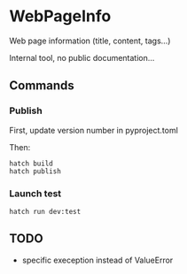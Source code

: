 # WebPageInfo

Web page information (title, content, tags…)

Internal tool, no public documentation…

## Commands

### Publish

First, update version number in pyproject.toml

Then:

```
hatch build
hatch publish
```

### Launch test

```
hatch run dev:test
```

## TODO

- specific exeception instead of ValueError
